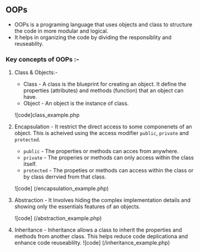 ## OOPs
    
* OOPs is a programing language that uses objects and class to structure the code in more modular and logical.
* It helps in organizing the code by dividing the responsiblity and reuseablity.

### Key concepts of OOPs :- 
1. Class & Objects:-
    
    * Class - A class is the blueprint for creating an object. It define the properties (attributes) and methods (function) that an object can have.
    * Object - An object is the instance of class. 

    ![code]class_example.php

2. Encapsulation - It restrict the direct access to some componenets of an object. This is acheived using the access modifier `public`, `private` and `protected`.
    * `public` - The properties or methods can acces from anywhere.
    * `private` - The properies or methods can only access within the class itself.
    * `protected` - The propeties or methods can access within the class or by class derrvied from that class.

    ![code] (/encapsulation_example.php)

3. Abstraction - It Involves hiding the complex implementation details and showing only the essentials features of an objects.

    ![code] (/abstraction_example.php)

4. Inheritance - Inheritance allows a class to inherit the properties and methods from another class. This helps reduce code deplicationa and enhance code reuseablilty.
    ![code] (/inheritance_example.php)
